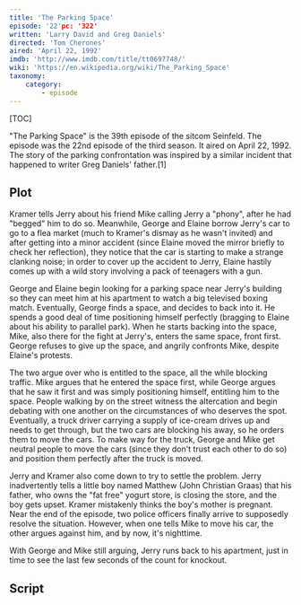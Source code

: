 ```yaml
---
title: 'The Parking Space'
episode: '22'pc: '322'
written: 'Larry David and Greg Daniels'
directed: 'Tom Cherones'
aired: 'April 22, 1992'
imdb: 'http://www.imdb.com/title/tt0697748/'
wiki: 'https://en.wikipedia.org/wiki/The_Parking_Space'
taxonomy:
    category:
        - episode
---
```


[TOC]

"The Parking Space" is the 39th episode of the sitcom Seinfeld. The episode was the 22nd episode of the third season. It aired on April 22, 1992. The story of the parking confrontation was inspired by a similar incident that happened to writer Greg Daniels' father.[1]

## Plot

Kramer tells Jerry about his friend Mike calling Jerry a "phony", after he had "begged" him to do so. Meanwhile, George and Elaine borrow Jerry's car to go to a flea market (much to Kramer's dismay as he wasn't invited) and after getting into a minor accident (since Elaine moved the mirror briefly to check her reflection), they notice that the car is starting to make a strange clanking noise; in order to cover up the accident to Jerry, Elaine hastily comes up with a wild story involving a pack of teenagers with a gun.

George and Elaine begin looking for a parking space near Jerry's building so they can meet him at his apartment to watch a big televised boxing match. Eventually, George finds a space, and decides to back into it. He spends a good deal of time positioning himself perfectly (bragging to Elaine about his ability to parallel park). When he starts backing into the space, Mike, also there for the fight at Jerry's, enters the same space, front first. George refuses to give up the space, and angrily confronts Mike, despite Elaine's protests.

The two argue over who is entitled to the space, all the while blocking traffic. Mike argues that he entered the space first, while George argues that he saw it first and was simply positioning himself, entitling him to the space. People walking by on the street witness the altercation and begin debating with one another on the circumstances of who deserves the spot. Eventually, a truck driver carrying a supply of ice-cream drives up and needs to get through, but the two cars are blocking his away, so he orders them to move the cars. To make way for the truck, George and Mike get neutral people to move the cars (since they don't trust each other to do so) and position them perfectly after the truck is moved.

Jerry and Kramer also come down to try to settle the problem. Jerry inadvertently tells a little boy named Matthew (John Christian Graas) that his father, who owns the "fat free" yogurt store, is closing the store, and the boy gets upset. Kramer mistakenly thinks the boy's mother is pregnant. Near the end of the episode, two police officers finally arrive to supposedly resolve the situation. However, when one tells Mike to move his car, the other argues against him, and by now, it's nighttime.

With George and Mike still arguing, Jerry runs back to his apartment, just in time to see the last few seconds of the count for knockout.

## Script
